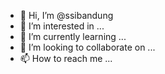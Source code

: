 - 👋 Hi, I’m @ssibandung
- 👀 I’m interested in ...
- 🌱 I’m currently learning ...
- 💞️ I’m looking to collaborate on ...
- 📫 How to reach me ...

<!---
ssibandung/ssibandung is a ✨ special ✨ repository because its `README.md` (this file) appears on your GitHub profile.
You can click the Preview link to take a look at your changes.
--->
